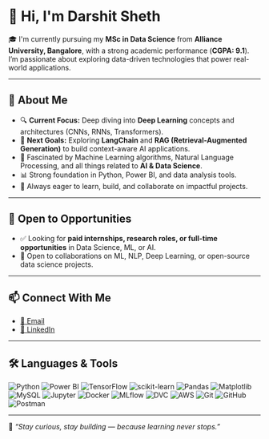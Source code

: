 # 👋 Hi, I'm Darshit Sheth

🎓 I'm currently pursuing my **MSc in Data Science** from **Alliance University, Bangalore**, with a strong academic performance (**CGPA: 9.1**). I’m passionate about exploring data-driven technologies that power real-world applications.

---

## 🚀 About Me

- 🔍 **Current Focus:** Deep diving into **Deep Learning** concepts and architectures (CNNs, RNNs, Transformers).
- 🤖 **Next Goals:** Exploring **LangChain** and **RAG (Retrieval-Augmented Generation)** to build context-aware AI applications.
- 🧠 Fascinated by Machine Learning algorithms, Natural Language Processing, and all things related to **AI & Data Science**.
- 📊 Strong foundation in Python, Power BI, and data analysis tools.
- 🔬 Always eager to learn, build, and collaborate on impactful projects.

---
## 💼 Open to Opportunities

- ✅ Looking for **paid internships, research roles, or full-time opportunities** in Data Science, ML, or AI.
- 🤝 Open to collaborations on ML, NLP, Deep Learning, or open-source data science projects.

---

## 📫 Connect With Me

- [📧 Email](mailto:darshitshethofficial222@gmail.com)
- [💼 LinkedIn](https://www.linkedin.com/in/darshit-sheth/)

---

## 🛠️ Languages & Tools

![Python](https://img.shields.io/badge/-Python-3776AB?logo=python&logoColor=white)
![Power BI](https://img.shields.io/badge/-PowerBI-F2C811?logo=powerbi&logoColor=black)
![TensorFlow](https://img.shields.io/badge/-TensorFlow-FF6F00?logo=tensorflow&logoColor=white)
![scikit-learn](https://img.shields.io/badge/-Scikit--Learn-F7931E?logo=scikit-learn&logoColor=white)
![Pandas](https://img.shields.io/badge/-Pandas-150458?logo=pandas&logoColor=white)
![Matplotlib](https://img.shields.io/badge/-Matplotlib-11557C?logo=matplotlib&logoColor=white)
![MySQL](https://img.shields.io/badge/-MySQL-4479A1?logo=mysql&logoColor=white)
![Jupyter](https://img.shields.io/badge/-Jupyter-DA5B0B?logo=jupyter&logoColor=white)
![Docker](https://img.shields.io/badge/-Docker-2496ED?logo=docker&logoColor=white)
![MLflow](https://img.shields.io/badge/-MLflow-015CAB?logo=mlflow&logoColor=white)
![DVC](https://img.shields.io/badge/-DVC-945DD6?logo=dvc&logoColor=white)
![AWS](https://img.shields.io/badge/-AWS-232F3E?logo=amazon-aws&logoColor=white)
![Git](https://img.shields.io/badge/-Git-F05032?logo=git&logoColor=white)
![GitHub](https://img.shields.io/badge/-GitHub-181717?logo=github&logoColor=white)
![Postman](https://img.shields.io/badge/-Postman-FF6C37?logo=postman&logoColor=white)

---

📌 *“Stay curious, stay building — because learning never stops.”*
